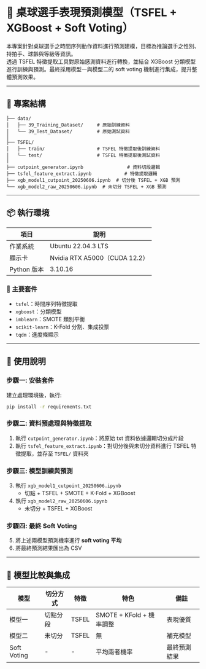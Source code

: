 # 🏓 桌球選手表現預測模型（TSFEL + XGBoost + Soft Voting）

本專案針對桌球選手之時間序列動作資料進行預測建模，目標為推論選手之性別、持拍手、球齡與等級等資訊。  
透過 TSFEL 特徵提取工具對原始感測資料進行轉換，並結合 XGBoost 分類模型進行訓練與預測。最終採用模型一與模型二的 soft voting 機制進行集成，提升整體預測效果。

---

## 📁 專案結構

```
├── data/
│   ├── 39_Training_Dataset/     # 原始訓練資料
│   └── 39_Test_Dataset/         # 原始測試資料
│
├── TSFEL/
│   ├── train/                   # TSFEL 特徵提取後訓練資料
│   └── test/                    # TSFEL 特徵提取後測試資料
│
├── cutpoint_generator.ipynb                # 資料切段邏輯
├── tsfel_feature_extract.ipynb            # 特徵提取邏輯
├── xgb_model1_cutpoint_20250606.ipynb  # 切分後 TSFEL + XGB 預測
└── xgb_model2_raw_20250606.ipynb  # 未切分 TSFEL + XGB 預測
```

---

## 📦 執行環境

| 項目       | 說明                    |
|------------|-------------------------|
| 作業系統   | Ubuntu 22.04.3 LTS      |
| 顯示卡     | Nvidia RTX A5000（CUDA 12.2） |
| Python 版本 | 3.10.16                 |

### 🔧 主要套件

- `tsfel`：時間序列特徵提取
- `xgboost`：分類模型
- `imblearn`：SMOTE 類別平衡
- `scikit-learn`：K-Fold 分割、集成投票
- `tqdm`：進度條顯示

---

## 🚀 使用說明

### 步驟一: 安裝套件

建立處理環境後，執行:

```bash
pip install -r requirements.txt
```

### 步驟二: 資料預處理與特徵提取

1. 執行 `cutpoint_generator.ipynb`：將原始 txt 資料依據邏輯切分成片段
2. 執行 `tsfel_feature_extract.ipynb`：對切分後與未切分資料進行 TSFEL 特徵提取，並存至 `TSFEL/` 資料夾

### 步驟三: 模型訓練與預測

3. 執行 `xgb_model1_cutpoint_20250606.ipynb`
   - 切點 + TSFEL + SMOTE + K-Fold + XGBoost
4. 執行 `xgb_model2_raw_20250606.ipynb`
   - 未切分 + TSFEL + XGBoost

### 步驟四: 最終 Soft Voting

5. 將上述兩模型預測機率進行 **soft voting 平均**
6. 將最終預測結果匯出為 CSV

---

## 🔬 模型比較與集成

| 模型 | 切分方式 | 特徵 | 特色 | 備註 |
|--------|----------|------|-----------------------|--------|
| 模型一 | 切點分段 | TSFEL | SMOTE + KFold + 機率調整 | 表現優質 |
| 模型二 | 未切分     | TSFEL | 無                 | 補充模型 |
| Soft Voting | - | - | 平均兩者機率 | 最終預測結果 |

